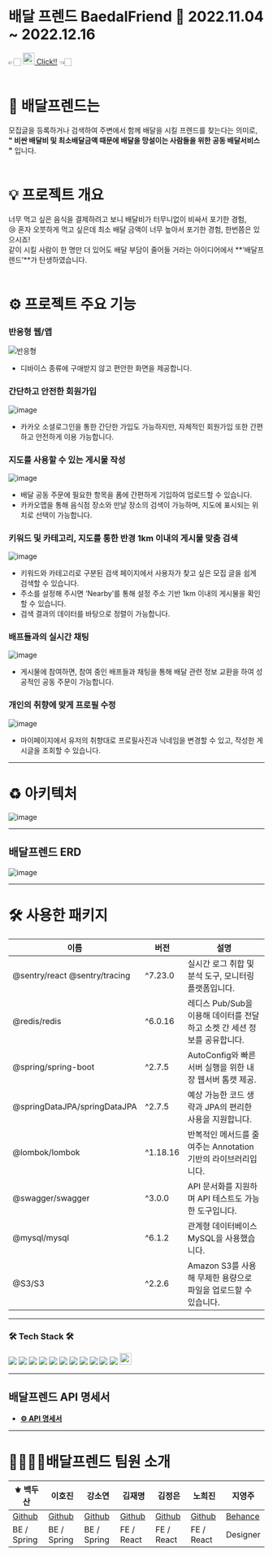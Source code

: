 # <h1>배달 프렌드 BaedalFriend 📆 2022.11.04 ~ 2022.12.16</h1>

👉🏻 [<img src="https://img.shields.io/badge/배달프렌드-FF5B15?style=flat&logo=PWA&logoColor=white" height="23"/> Click!!](https://www.baedalfriend.app) 👈🏻  
<br>

# 👫 배달프렌드는
모집글을 등록하거나 검색하여 주변에서 함께 배달을 시킬 프렌드를 찾는다는 의미로,  
**" 비싼 배달비 및 최소배달금액 때문에 배달을 망설이는 사람들을 위한 공동 배달서비스 "** 입니다.  
<br/>

# 💡 프로젝트 개요

너무 먹고 싶은 음식을 결제하려고 보니 배달비가 터무니없이 비싸서 포기한 경험,  
😢 혼자 오붓하게 먹고 싶은데 최소 배달 금액이 너무 높아서 포기한 경험, 한번쯤은 있으시죠!  
같이 시킬 사람이 한 명만 더 있어도 배달 부담이 줄어들 거라는 아이디어에서 **‘배달프렌드’**가 탄생하였습니다.  
<br/>

# ⚙️ 프로젝트 주요 기능

### 반응형 웹/앱  
![반응형](https://user-images.githubusercontent.com/85330584/207781840-153a83a5-9875-4a7e-910b-046d8b591bbb.gif)  
- 디바이스 종류에 구애받지 않고 편안한 화면을 제공합니다.

### 간단하고 안전한 회원가입  
![image](https://user-images.githubusercontent.com/85330584/207784223-c2a8107d-70ea-4662-b746-31f9d451dc7c.png)  
- 카카오 소셜로그인을 통한 간단한 가입도 가능하지만, 자체적인 회원가입 또한 간편하고 안전하게 이용 가능합니다.

### 지도를 사용할 수 있는 게시물 작성  
![image](https://user-images.githubusercontent.com/85330584/207784412-325ca93b-1a8d-4084-abe6-e30c8800d8a8.png)  
- 배달 공동 주문에 필요한 항목을 폼에 간편하게 기입하여 업로드할 수 있습니다.  
- 카카오맵을 통해 음식점 장소와 만날 장소의 검색이 가능하며, 지도에 표시되는 위치로 선택이 가능합니다.

### 키워드 및 카테고리, 지도를 통한 반경 1km 이내의 게시물 맞춤 검색  
![image](https://user-images.githubusercontent.com/85330584/207784574-b9ada521-8c81-4dcf-af75-ff56ba75d4df.png)  
- 키워드와 카테고리로 구분된 검색 페이지에서 사용자가 찾고 싶은 모집 글을 쉽게 검색할 수 있습니다.  
- 주소를 설정해 주시면 ‘Nearby’를 통해 설정 주소 기반 1km 이내의 게시물을 확인할 수 있습니다.  
- 검색 결과의 데이터를 바탕으로 정렬이 가능합니다.

### 배프들과의 실시간 채팅  
![image](https://user-images.githubusercontent.com/85330584/207784671-adc6709f-339d-41ef-9a26-d587a2d4a890.png)  
- 게시물에 참여하면, 참여 중인 배프들과 채팅을 통해 배달 관련 정보 교환을 하여 성공적인 공동 주문이 가능합니다.

### 개인의 취향에 맞게 프로필 수정  
![image](https://user-images.githubusercontent.com/85330584/207784821-ba5c128e-065e-4895-8111-8a1ce01e3f0e.png)  
- 마이페이지에서 유저의 취향대로 프로필사진과 닉네임을 변경할 수 있고, 작성한 게시글을 조회할 수 있습니다.

---

# ♻️ 아키텍처
![image](https://github.com/user-attachments/assets/d67b51b0-1a83-42c7-8ccd-8ee95a459735)

---

## 배달프렌드 ERD 


![image](https://github.com/user-attachments/assets/e5aba761-9f22-4f15-90ff-ff08457f0304)



---

# 🛠 사용한 패키지
| 이름                          | 버전     | 설명                                                                                  |
|-------------------------------|----------|---------------------------------------------------------------------------------------|
| @sentry/react @sentry/tracing | ^7.23.0  | 실시간 로그 취합 및 분석 도구, 모니터링 플랫폼입니다.                                  |
| @redis/redis                  | ^6.0.16  | 레디스 Pub/Sub을 이용해 데이터를 전달하고 소켓 간 세션 정보를 공유합니다.              |
| @spring/spring-boot           | ^2.7.5   | AutoConfig와 빠른 서버 실행을 위한 내장 웹서버 톰캣 제공.                             |
| @springDataJPA/springDataJPA  | ^2.7.5   | 예상 가능한 코드 생략과 JPA의 편리한 사용을 지원합니다.                                |
| @lombok/lombok                | ^1.18.16 | 반복적인 메서드를 줄여주는 Annotation 기반의 라이브러리입니다.                        |
| @swagger/swagger              | ^3.0.0   | API 문서화를 지원하며 API 테스트도 가능한 도구입니다.                                  |
| @mysql/mysql                  | ^6.1.2   | 관계형 데이터베이스 MySQL을 사용했습니다.                                             |
| @S3/S3                        | ^2.2.6   | Amazon S3를 사용해 무제한 용량으로 파일을 업로드할 수 있습니다.                        |

---
<h3><b>🛠 Tech Stack 🛠</b></h3>
<p>
<img src="https://img.shields.io/badge/Spring-6DB33F?style=for-the-badge&logo=github&logoColor=white">
<img src="https://img.shields.io/badge/github-181717?style=for-the-badge&logo=github&logoColor=white">
<img src="https://img.shields.io/badge/linux-FCC624?style=for-the-badge&logo=linux&logoColor=black">
  <img src="https://img.shields.io/badge/Jpa-232F3E?style=for-the-badge&logo=aws&logoColor=white">
   <img src="https://img.shields.io/badge/MySql-232F3E?style=for-the-badge&logo=aws&logoColor=white">
   <img src="https://img.shields.io/badge/Websocket-232F3E?style=for-the-badge&logo=aws&logoColor=white">
   <img src="https://img.shields.io/badge/Oath2-232F3E?style=for-the-badge&logo=aws&logoColor=white">
   <img src="https://img.shields.io/badge/Jwt-232F3E?style=for-the-badge&logo=aws&logoColor=white">
   <img src="https://img.shields.io/badge/KakaoLogin-232F3E?style=for-the-badge&logo=aws&logoColor=white">

  
  
<img src="https://img.shields.io/badge/aws-232F3E?style=for-the-badge&logo=aws&logoColor=white">

<img src="https://img.shields.io/badge/Redis-DC382D?style=for-the-badge&logo=redis&logoColor=white"/>
<img src="https://img.shields.io/badge/Sentry-362D59?style=flat&logo=Sentry&logoColor=white" height="23"/>


---

## 배달프렌드 API 명세서 


- **[⚙ API 명세서](https://github.com/BedalFriend/BaedalFriend-BE/wiki/API-%EB%AA%85%EC%84%B8%EC%84%9C)**  

---

# 👨‍👨‍👧‍👧배달프렌드 팀원 소개

| ⚜ 백두산         | 이호진             | 강소연             | 김재명           | 김정은         | 노희진          | 지영주          |
|------------------|--------------------|--------------------|------------------|----------------|-----------------|-----------------|
| [Github](https://github.com/BaekDoosan-maker) | [Github](https://github.com/kaifazhe99) | [Github](https://github.com/ssoyeon59) | [Github](https://github.com/JMKiim) | [Github](https://github.com/mingki831) | [Github](https://github.com/rohheejin) | [Behance](https://www.behance.net/yjj91179bea) |
| BE / Spring      | BE / Spring        | BE / Spring        | FE / React       | FE / React     | FE / React      | Designer        |
